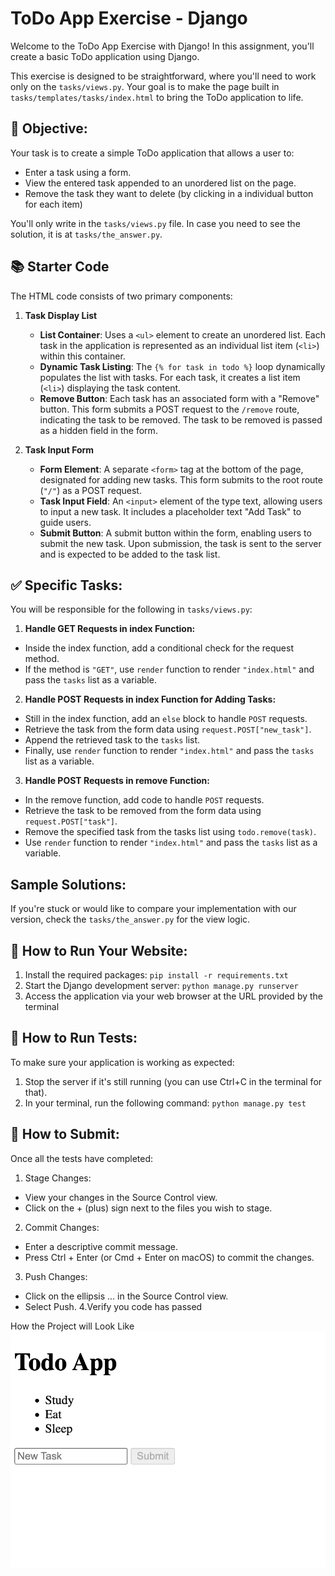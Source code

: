 # ToDo App Exercise - Django
Welcome to the ToDo App Exercise with Django! In this assignment, you'll create a basic ToDo application using Django.

This exercise is designed to be straightforward, where you'll need to work only on the `tasks/views.py`. Your goal is to make the page built in `tasks/templates/tasks/index.html` to bring the ToDo application to life.

## 🎯 Objective:
Your task is to create a simple ToDo application that allows a user to:
- Enter a task using a form.
- View the entered task appended to an unordered list on the page.
- Remove the task they want to delete (by clicking in a individual button for each item)

You'll only write in the `tasks/views.py` file. In case you need to see the solution, it is at `tasks/the_answer.py`.

## 📚 Starter Code
The HTML code consists of two primary components:

1. **Task Display List**
   - **List Container**: Uses a `<ul>` element to create an unordered list. Each task in the application is represented as an individual list item (`<li>`) within this container.
   - **Dynamic Task Listing**: The `{% for task in todo %}` loop dynamically populates the list with tasks. For each task, it creates a list item (`<li>`) displaying the task content.
   - **Remove Button**: Each task has an associated form with a "Remove" button. This form submits a POST request to the `/remove` route, indicating the task to be removed. The task to be removed is passed as a hidden field in the form.

2. **Task Input Form**
   - **Form Element**: A separate `<form>` tag at the bottom of the page, designated for adding new tasks. This form submits to the root route (`"/"`) as a POST request.
   - **Task Input Field**: An `<input>` element of the type text, allowing users to input a new task. It includes a placeholder text "Add Task" to guide users.
   - **Submit Button**: A submit button within the form, enabling users to submit the new task. Upon submission, the task is sent to the server and is expected to be added to the task list.

## ✅ Specific Tasks:
You will be responsible for the following in `tasks/views.py`:
1. **Handle GET Requests in index Function:**
  - Inside the index function, add a conditional check for the request method.
  - If the method is `"GET"`, use `render` function to render `"index.html"` and pass the `tasks` list as a variable.

2. **Handle POST Requests in index Function for Adding Tasks:**
  - Still in the index function, add an `else` block to handle `POST` requests.
  - Retrieve the task from the form data using `request.POST["new_task"]`.
  - Append the retrieved task to the `tasks` list.
  - Finally, use `render` function to render `"index.html"` and pass the `tasks` list as a variable.

3. **Handle POST Requests in remove Function:**
  - In the remove function, add code to handle `POST` requests.
  - Retrieve the task to be removed from the form data using `request.POST["task"]`.
  - Remove the specified task from the tasks list using `todo.remove(task)`.
  - Use `render` function to render `"index.html"` and pass the `tasks` list as a variable.

## Sample Solutions:
  If you're stuck or would like to compare your implementation with our version, check the `tasks/the_answer.py` for the view logic.

## 📘 How to Run Your Website:
1. Install the required packages: `pip install -r requirements.txt`
2. Start the Django development server: `python manage.py runserver`
3. Access the application via your web browser at the URL provided by the terminal

## 🚀 How to Run Tests:
To make sure your application is working as expected:

1. Stop the server if it's still running (you can use Ctrl+C in the terminal for that).
2. In your terminal, run the following command: `python manage.py test`

## 🤔 How to Submit:
Once all the tests have completed:
1. Stage Changes:
  - View your changes in the Source Control view.
  - Click on the + (plus) sign next to the files you wish to stage.
2. Commit Changes:
  - Enter a descriptive commit message.
  - Press Ctrl + Enter (or Cmd + Enter on macOS) to commit the changes.
3. Push Changes:
  - Click on the ellipsis ... in the Source Control view.
  - Select Push.
4.Verify you code has passed

How the Project will Look Like
![Local Image](project.png)

